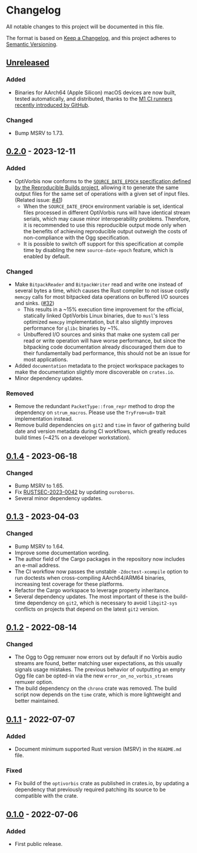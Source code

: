 # Changelog

All notable changes to this project will be documented in this file.

The format is based on [Keep a Changelog](https://keepachangelog.com/en/1.0.0/),
and this project adheres to
[Semantic Versioning](https://semver.org/spec/v2.0.0.html).

## [Unreleased]

### Added

- Binaries for AArch64 (Apple Silicon) macOS devices are now built, tested
  automatically, and distributed, thanks to the [M1 CI runners recently
  introduced by
  GitHub](https://github.blog/changelog/2024-01-30-github-actions-introducing-the-new-m1-macos-runner-available-to-open-source/).

### Changed

- Bump MSRV to 1.73.

## [0.2.0] - 2023-12-11

### Added

- OptiVorbis now conforms to the [`SOURCE_DATE_EPOCH` specification defined by
  the Reproducible Builds
  project](https://reproducible-builds.org/specs/source-date-epoch/), allowing
  it to generate the same output files for the same set of operations with a
  given set of input files. (Related issue:
  [#41](https://github.com/OptiVorbis/OptiVorbis/issues/41))
  - When the `SOURCE_DATE_EPOCH` environment variable is set, identical files
    processed in different OptiVorbis runs will have identical stream serials,
    which may cause minor interoperability problems. Therefore, it is
    recommended to use this reproducible output mode only when the benefits of
    achieving reproducible output outweigh the costs of non-compliance with the
    Ogg specification.
  - It is possible to switch off support for this specification at compile time
    by disabling the new `source-date-epoch` feature, which is enabled by
    default.

### Changed

- Make `BitpackReader` and `BitpackWriter` read and write one instead of several
  bytes a time, which causes the Rust compiler to not issue costly `memcpy`
  calls for most bitpacked data operations on buffered I/O sources and sinks.
  ([#32](https://github.com/OptiVorbis/OptiVorbis/issues/32#issuecomment-1674076883))
  - This results in a ~15% execution time improvement for the official,
  statically linked OptiVorbis Linux binaries, due to `musl`'s less optimized
  `memcpy` implementation, but it also slightly improves performance for `glibc`
  binaries by ~1%.
  - Unbuffered I/O sources and sinks that make one system call per read or write
    operation will have worse performance, but since the bitpacking code
    documentation already discouraged them due to their fundamentally bad
    performance, this should not be an issue for most applications.
- Added `documentation` metadata to the project workspace packages to make the
  documentation slightly more discoverable on `crates.io`.
- Minor dependency updates.

### Removed

- Remove the redundant `PacketType::from_repr` method to drop the dependency on
  `strum_macros`. Please use the `TryFrom<u8>` trait implementation instead.
- Remove build dependencies on `git2` and `time` in favor of gathering build
  date and version metadata during CI workflows, which greatly reduces build
  times (~42% on a developer workstation).

## [0.1.4] - 2023-06-18

### Changed

- Bump MSRV to 1.65.
- Fix [RUSTSEC-2023-0042](https://rustsec.org/advisories/RUSTSEC-2023-0042) by
  updating `ouroboros`.
- Several minor dependency updates.

## [0.1.3] - 2023-04-03

### Changed

- Bump MSRV to 1.64.
- Improve some documentation wording.
- The author field of the Cargo packages in the repository now includes an
  e-mail address.
- The CI workflow now passes the unstable `-Zdoctest-xcompile` option to run
  doctests when cross-compiling AArch64/ARM64 binaries, increasing test coverage
  for these platforms.
- Refactor the Cargo workspace to leverage property inheritance.
- Several dependency updates. The most important of these is the build-time
  dependency on `git2`, which is necessary to avoid `libgit2-sys` conflicts on
  projects that depend on the latest `git2` version.

## [0.1.2] - 2022-08-14

### Changed

- The Ogg to Ogg remuxer now errors out by default if no Vorbis audio streams
  are found, better matching user expectations, as this usually signals usage
  mistakes. The previous behavior of outputting an empty Ogg file can be
  opted-in via the new `error_on_no_vorbis_streams` remuxer option.
- The build dependency on the `chrono` crate was removed. The build script now
  depends on the `time` crate, which is more lightweight and better maintained.

## [0.1.1] - 2022-07-07

### Added

- Document minimum supported Rust version (MSRV) in the `README.md` file.

### Fixed

- Fix build of the `optivorbis` crate as published in crates.io, by updating a
  dependency that previously required patching its source to be compatible
  with the crate.

## [0.1.0] - 2022-07-06

### Added

- First public release.

[Unreleased]: https://github.com/OptiVorbis/OptiVorbis/compare/v0.2.0...HEAD
[0.2.0]: https://github.com/OptiVorbis/OptiVorbis/compare/v0.1.4...v0.2.0
[0.1.4]: https://github.com/OptiVorbis/OptiVorbis/compare/v0.1.3...v0.1.4
[0.1.3]: https://github.com/OptiVorbis/OptiVorbis/compare/v0.1.2...v0.1.3
[0.1.2]: https://github.com/OptiVorbis/OptiVorbis/compare/v0.1.1...v0.1.2
[0.1.1]: https://github.com/OptiVorbis/OptiVorbis/compare/v0.1.0...v0.1.1
[0.1.0]: https://github.com/OptiVorbis/OptiVorbis/releases/tag/v0.1.0
